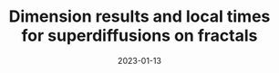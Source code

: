 ---
title: "Dimension results and local times for superdiffusions on fractals"
date: 2023-01-13
authors: ["B. Hambly", "P. Koepernik*"]
venue: "Stochastic Processes and their Applications"
paper-url: "https://www.sciencedirect.com/science/article/pii/S030441492300008X"
pdf-url: "https://ora.ox.ac.uk/objects/uuid:4bed4087-7b18-419d-b8bb-75fe89b2630d/files/rzs25x911j"
layout: none
---